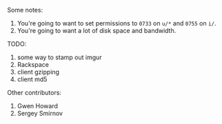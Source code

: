 Some notes:

1. You're going to want to set permissions to `0733` on `u/*` and `0755` on `i/`.
2. You're going to want a lot of disk space and bandwidth.

TODO:

1. some way to stamp out imgur
2. Rackspace
3. client gzipping
4. client md5

Other contributors:

1. Gwen Howard
2. Sergey Smirnov
